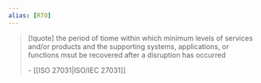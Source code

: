 ```yaml
---
alias: [RTO]
---
```

>[!quote] the period of tiome within which minimum levels of services and/or products and the supporting systems, applications, or functions msut be recovered after a disruption has occurred
>
>\- [[ISO 27031|ISO/IEC 27031]]

